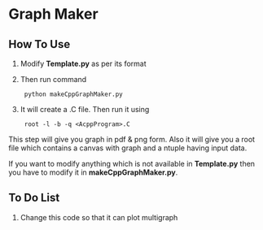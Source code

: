 # Graph Maker

## How To Use
1. Modify **Template.py** as per its format
2. Then run command
	
		python makeCppGraphMaker.py

3. It will create a <AcppProgram>.C file. Then run it using

		root -l -b -q <AcppProgram>.C

This step will give you graph in pdf & png form. Also it will give you a root file which contains a canvas with graph and a ntuple having input data.

If you want to modify anything which is not available in **Template.py** then you have to modify it in **makeCppGraphMaker.py**.

## To Do List
1. Change this code so that it can plot multigraph
